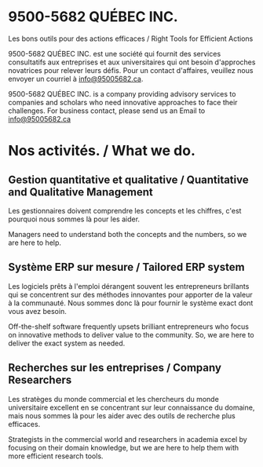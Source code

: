 # 9500-5682 QUÉBEC INC.

Les bons outils pour des actions efficaces / Right Tools for Efficient Actions


9500-5682 QUÉBEC INC. est une société qui fournit des services consultatifs aux entreprises et aux universitaires qui ont besoin d'approches novatrices pour relever leurs défis. Pour un contact d'affaires, veuillez nous envoyer un courriel à info@95005682.ca.​

9500-5682 QUÉBEC INC. is a company providing advisory services to companies and scholars who need innovative approaches to face their challenges. For business contact, please send us an Email to info@95005682.ca



# Nos activités. / What we do.

## Gestion quantitative et qualitative / Quantitative and Qualitative Management

Les gestionnaires doivent comprendre les concepts et les chiffres, c'est pourquoi nous sommes là pour les aider.

Managers need to understand both the concepts and the numbers, so we are here to help.

## Système ERP sur mesure / Tailored ERP system

Les logiciels prêts à l'emploi dérangent souvent les entrepreneurs brillants qui se concentrent sur des méthodes innovantes pour apporter de la valeur à la communauté. Nous sommes donc là pour fournir le système exact dont vous avez besoin.

Off-the-shelf software frequently upsets brilliant entrepreneurs who focus on innovative methods to deliver value to the community. So, we are here to deliver the exact system as needed.  

## Recherches sur les entreprises / Company Researchers
Les stratèges du monde commercial et les chercheurs du monde universitaire excellent en se concentrant sur leur connaissance du domaine, mais nous sommes là pour les aider avec des outils de recherche plus efficaces.

Strategists in the commercial world and researchers in academia excel by focusing on their domain knowledge, but we are here to help them with more efficient research tools.
